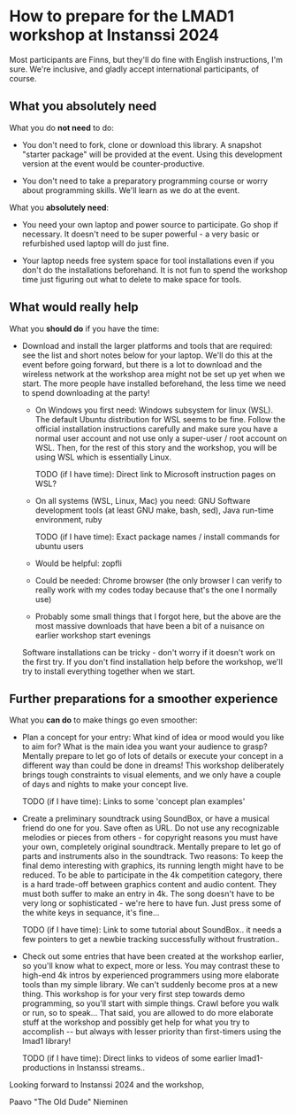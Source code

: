 # How to prepare for the LMAD1 workshop at Instanssi 2024

Most participants are Finns, but they'll do fine with English instructions, I'm
sure. We're inclusive, and gladly accept international participants, of course.

## What you absolutely need

What you do **not need** to do:

- You don't need to fork, clone or download this library. A snapshot "starter
  package" will be provided at the event. Using this development version at the
  event would be counter-productive.

- You don't need to take a preparatory programming course or worry about
  programming skills. We'll learn as we do at the event.

What you **absolutely need**:

- You need your own laptop and power source to participate. Go shop if
  necessary. It doesn't need to be super powerful - a very basic or refurbished
  used laptop will do just fine.

- Your laptop needs free system space for tool installations even if you don't
  do the installations beforehand. It is not fun to spend the workshop time just
  figuring out what to delete to make space for tools.

## What would really help

What you **should do** if you have the time:

- Download and install the larger platforms and tools that are required: see the
  list and short notes below for your laptop. We'll do this at the event before
  going forward, but there is a lot to download and the wireless network at the
  workshop area might not be set up yet when we start. The more people have
  installed beforehand, the less time we need to spend downloading at the party!

  + On Windows you first need: Windows subsystem for linux (WSL). The default
    Ubuntu distribution for WSL seems to be fine. Follow the official
    installation instructions carefully and make sure you have a normal user
    account and not use only a super-user / root account on WSL. Then, for the
    rest of this story and the workshop, you will be using WSL which is
    essentially Linux.

    TODO (if I have time): Direct link to Microsoft instruction pages on WSL?

  + On all systems (WSL, Linux, Mac) you need: GNU Software development tools
    (at least GNU make, bash, sed), Java run-time environment, ruby

    TODO (if I have time): Exact package names / install commands for ubuntu users

  + Would be helpful: zopfli

  + Could be needed: Chrome browser (the only browser I can verify to really
    work with my codes today because that's the one I normally use)

  + Probably some small things that I forgot here, but the above are the most
    massive downloads that have been a bit of a nuisance on earlier workshop
    start evenings

  Software installations can be tricky - don't worry if it doesn't work on the
  first try. If you don't find installation help before the workshop, we'll try
  to install everything together when we start.

## Further preparations for a smoother experience

What you **can do** to make things go even smoother:

- Plan a concept for your entry: What kind of idea or mood would you like to aim
  for? What is the main idea you want your audience to grasp? Mentally prepare
  to let go of lots of details or execute your concept in a different way than
  could be done in dreams! This workshop deliberately brings tough constraints
  to visual elements, and we only have a couple of days and nights to make your
  concept live.

  TODO (if I have time): Links to some 'concept plan examples'

- Create a preliminary soundtrack using SoundBox, or have a musical friend do
  one for you. Save often as URL. Do not use any recognizable melodies or pieces
  from others - for copyright reasons you must have your own, completely
  original soundtrack. Mentally prepare to let go of parts and instruments also
  in the soundtrack. Two reasons: To keep the final demo interesting with
  graphics, its running length might have to be reduced. To be able to
  participate in the 4k competition category, there is a hard trade-off between
  graphics content and audio content. They must both suffer to make an entry in
  4k. The song doesn't have to be very long or sophisticated - we're here to
  have fun. Just press some of the white keys in sequance, it's fine...

  TODO (if I have time): Link to some tutorial about SoundBox.. it needs a few
  pointers to get a newbie tracking successfully without frustration..

- Check out some entries that have been created at the workshop earlier, so
  you'll know what to expect, more or less. You may contrast these to high-end
  4k intros by experienced programmers using more elaborate tools than my simple
  library. We can't suddenly become pros at a new thing. This workshop is for
  your very first step towards demo programming, so you'll start with simple
  things. Crawl before you walk or run, so to speak... That said, you are
  allowed to do more elaborate stuff at the workshop and possibly get help for
  what you try to accomplish -- but always with lesser priority than
  first-timers using the lmad1 library!

  TODO (if I have time): Direct links to videos of some earlier
  lmad1-productions in Instanssi streams..

Looking forward to Instanssi 2024 and the workshop,

Paavo "The Old Dude" Nieminen
